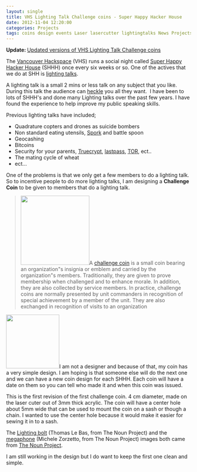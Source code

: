 ```yaml
---
layout: single
title: VHS Lighting Talk Challenge coins - Super Happy Hacker House
date: 2012-11-04 12:20:00
categories: Projects
tags: coins design events Laser lasercutter lightingtalks News Projects shhh Vancouver VHS
---
```

<strong>Update: </strong><a href="/updated-versions-of-vhs-lighting-talk-challenge-coins/">Updated versions of VHS Lighting Talk Challenge coins</a>

The <a href="http://vancouver.hackspace.ca/">Vancouver Hackspace</a> (VHS) runs a social night called <a href="http://vancouver.hackspace.ca/wp/2012/10/23/super-happy-hacker-house-24-nov-11-2012-730-late/">Super Happy Hacker House</a> (SHHH) once every six weeks or so. One of the actives that we do at SHH is <a href="http://en.wikipedia.org/wiki/Lightning_talk">lighting talks</a>.

A lighting talk is a small 2 mins or less talk on any subject that you like. During this talk the audience can <a href="http://en.wikipedia.org/wiki/Heckler">heckle</a> you all they want.  I have been to lots of SHHH's and done many Lighting talks over the past few years. I have found the experience to help improve my public speaking skills.

Previous lighting talks have included;
<ul>
	<li>Quadrature copters and drones as suicide bombers</li>
	<li>Non standard eating utensils, <a href="http://en.wikipedia.org/wiki/Spork">Spork</a> and battle spoon</li>
	<li>Geocashing</li>
	<li>Bitcoins</li>
	<li>Security for your parents, <a href="http://www.truecrypt.org/">Truecrypt</a>, <a href="https://lastpass.com/">lastpass</a>, <a href="https://www.torproject.org/">TOR</a>, ect..</li>
	<li>The mating cycle of wheat</li>
	<li>ect...</li>
</ul>
One of the problems is that we only get a few members to do a lighting talk. So to incentive people to do more lighting talks, I am designing a <strong>Challenge Coin</strong> to be given to members that do a lighting talk.
<blockquote><a href="/public/uploads/2012/11/geo9.jpg"><img class="alignright size-full wp-image-2938" title="geo9" src="/public/uploads/2012/11/geo9.jpg" alt="" width="187" height="189" /></a>A <a href="http://en.wikipedia.org/wiki/Challenge_coin">challenge coin</a> is a small coin bearing an organization&quot;s insignia or emblem and carried by the organization&quot;s members. Traditionally, they are given to prove membership when challenged and to enhance morale. In addition, they are also collected by service members. In practice, challenge coins are normally presented by unit commanders in recognition of special achievement by a member of the unit. They are also exchanged in recognition of visits to an organization</blockquote>
<a href="/public/uploads/2012/11/lightingTalk_shhh241.png"><img class="alignleft size-full wp-image-2940" title="lightingTalk_shhh24" src="/public/uploads/2012/11/lightingTalk_shhh241.png" alt="" width="145" height="147" /></a>I am not a designer and because of that, my coin has a very simple design. I am hoping is that someone else will do the next one and we can have a new coin design for each SHHH. Each coin will have a date on them so you can tell who made it and when this coin was issued.

This is the first revision of the first challenge coin. 4 cm diameter, made on the laser cuter out of 3mm thick acrylic. The coin will have a center hole about 5mm wide that can be used to mount the coin on a sash or though a chain. I wanted to use the center hole because it would make it easier for sewing it in to a sash.

The <a href="http://thenounproject.com/noun/lightning/#icon-No6178">Lighting bolt</a> (Thomas Le Bas, from The Noun Project) and the <a href="http://thenounproject.com/noun/megaphone/#icon-No4492">megaphone</a> (Michele Zorzetto, from The Noun Project) images both came from <a href="http://thenounproject.com/">The Noun Project</a>.

I am still working in the design but I do want to keep the first one clean and simple.
